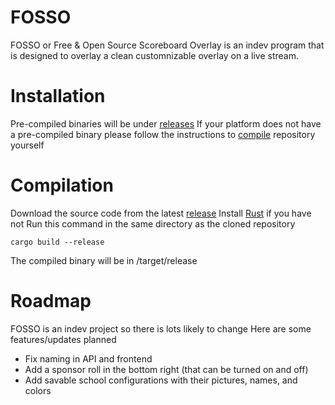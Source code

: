 # FOSSO
FOSSO or Free & Open Source Scoreboard Overlay is an indev program that is designed to overlay a clean customnizable overlay on a live stream.

# Installation
Pre-compiled binaries will be under [releases](https://github.com/AllLiver/FOSSO/releases "releases")
If your platform does not have a pre-compiled binary please follow the instructions to [compile](https://github.com/AllLiver/FOSSO?tab=readme-ov-file#compilation "how to compile") repository yourself

# Compilation 
Download the source code from the latest [release](https://github.com/AllLiver/FOSSO/releases "releases")
Install [Rust](https://rustup.rs/ "rustup") if you have not 
Run this command in the same directory as the cloned repository
```
cargo build --release
```
The compiled binary will be in /target/release

# Roadmap
FOSSO is an indev project so there is lots likely to change
Here are some features/updates planned
 - Fix naming in API and frontend
 - Add a sponsor roll in the bottom right (that can be turned on and off)
 - Add savable school configurations with their pictures, names, and colors
